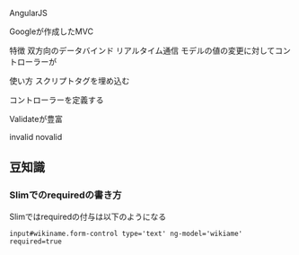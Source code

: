 AngularJS

Googleが作成したMVC

特徴
双方向のデータバインド
リアルタイム通信
モデルの値の変更に対してコントローラーが

使い方
スクリプトタグを埋め込む

<html lang='ja' ng-app>

コントローラーを定義する

Validateが豊富

invalid
novalid


## 豆知識

### Slimでのrequiredの書き方

Slimではrequiredの付与は以下のようになる

```
input#wikiname.form-control type='text' ng-model='wikiame' required=true
```
